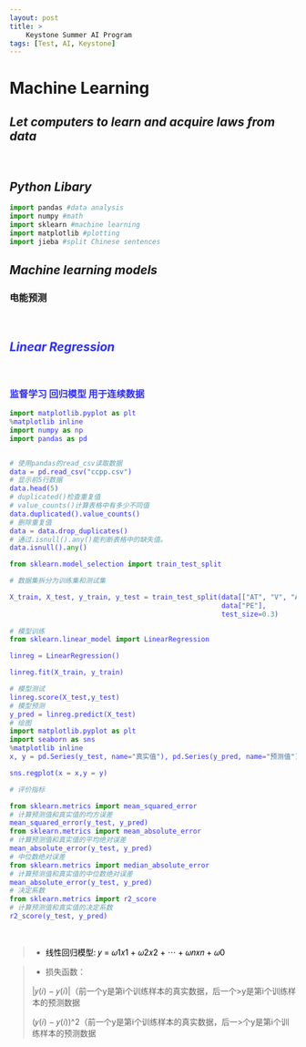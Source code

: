 ```yaml
---
layout: post
title: >
    Keystone Summer AI Program
tags: [Test, AI, Keystone]
---
```

# **Machine Learning**
## *Let computers to learn and acquire laws from data*

<br>


## ***Python Libary***
```Python
import pandas #data analysis
import numpy #math
import sklearn #machine learning
import matplotlib #plotting
import jieba #split Chinese sentences
```


## ***Machine learning models***
### 电能预测
<br>

## <font color = "#2E2EFF">*Linear Regression*

<br>

### 监督学习 回归模型 用于连续数据



```Python
import matplotlib.pyplot as plt
%matplotlib inline
import numpy as np
import pandas as pd 


# 使用pandas的read_csv读取数据
data = pd.read_csv("ccpp.csv")
# 显示前5行数据
data.head(5)
# duplicated()检查重复值
# value_counts()计算表格中有多少不同值
data.duplicated().value_counts()
# 删除重复值
data = data.drop_duplicates()
# 通过.isnull().any()能判断表格中的缺失值。
data.isnull().any()

from sklearn.model_selection import train_test_split

# 数据集拆分为训练集和测试集 

X_train, X_test, y_train, y_test = train_test_split(data[["AT", "V", "AP", "RH"]], 
                                                    data["PE"], 
                                                    test_size=0.3)
                                                
# 模型训练
from sklearn.linear_model import LinearRegression

linreg = LinearRegression()

linreg.fit(X_train, y_train)

# 模型测试
linreg.score(X_test,y_test)
# 模型预测
y_pred = linreg.predict(X_test)
# 绘图
import matplotlib.pyplot as plt
import seaborn as sns
%matplotlib inline
x, y = pd.Series(y_test, name="真实值"), pd.Series(y_pred, name="预测值")

sns.regplot(x = x,y = y)

# 评价指标

from sklearn.metrics import mean_squared_error
# 计算预测值和真实值的均方误差
mean_squared_error(y_test, y_pred)
from sklearn.metrics import mean_absolute_error
# 计算预测值和真实值的平均绝对误差
mean_absolute_error(y_test, y_pred)
# 中位数绝对误差
from sklearn.metrics import median_absolute_error
# 计算预测值和真实值的中位数绝对误差
mean_absolute_error(y_test, y_pred)
# 决定系数
from sklearn.metrics import r2_score
# 计算预测值和真实值的决定系数
r2_score(y_test, y_pred)
```
<br>

>* <font color = "#000000">线性回归模型:
>𝑦 = 𝜔1𝑥1 + 𝜔2𝑥2 + ⋯ + 𝜔𝑛𝑥𝑛 + 𝜔0

>* 损失函数：
>
>|𝑦(𝑖) − 𝑦(𝑖)|（前一个y是第i个训练样本的真实数据，后一个>y是第i个训练样本的预测数据
>
>(𝑦(𝑖) − 𝑦(𝑖))^2（前一个y是第i个训练样本的真实数据，后一>个y是第i个训练样本的预测数据


